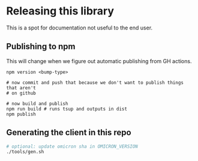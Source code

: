 # Releasing this library

This is a spot for documentation not useful to the end user.

## Publishing to npm

This will change when we figure out automatic publishing from GH actions.

```
npm version <bump-type>

# now commit and push that because we don't want to publish things that aren't
# on github

# now build and publish
npm run build # runs tsup and outputs in dist
npm publish
```

## Generating the client in this repo

```bash
# optional: update omicron sha in OMICRON_VERSION
./tools/gen.sh
```
